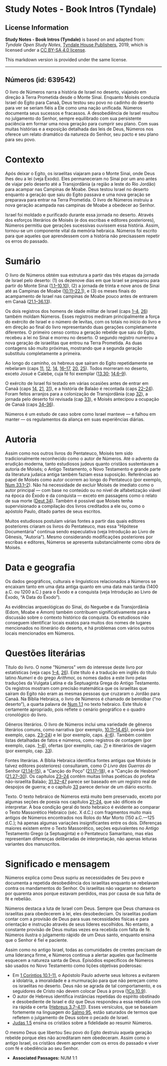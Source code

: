 # Study Notes - Book Intros (Tyndale)

## License Information

**Study Notes - Book Intros (Tyndale)** is based on and adapted from: _Tyndale Open Study Notes_, [Tyndale House Publishers](https://tyndaleopenresources.com/), 2019, which is licensed under a [CC BY-SA 4.0 license](https://creativecommons.org/licenses/by-sa/4.0/legalcode.en).

This markdown version is provided under the same license.



--------------------------------

## Números (id: 639542)

O livro de Números narra a história de Israel no deserto, viajando em direção à Terra Prometida desde o Monte Sinai. Enquanto Moisés conduzia Israel do Egito para Canaã, Deus testou seu povo no cadinho do deserto para ver se seriam fiéis a Ele como uma nação unificada. Números documenta seus sucessos e fracassos. A desobediência de Israel resultou no julgamento do Senhor, sempre equilibrado com sua persistente paciência em formar uma nova geração para cumprir seu plano. Com suas muitas histórias e a exposição detalhada das leis de Deus, Números nos oferece um relato dramático da natureza do Senhor, seu pacto e seu plano para seu povo.

Contexto
========

Após deixar o Egito, os israelitas viajaram para o Monte Sinai, onde Deus lhes deu a lei (veja Êxodo). Eles permaneceram no Sinai por um ano antes de viajar pelo deserto até a Transjordânia (a região a leste do Rio Jordão) para acampar nas Campinas de Moabe. Deus testou Israel no deserto enquanto a geração que saiu do Egito passava e uma nova geração se preparava para entrar na Terra Prometida. O livro de Números instruiu a nova geração acampada nas campinas de Moabe a obedecer ao Senhor.

Israel foi moldado e purificado durante essa jornada no deserto. Através dos esforços literários de Moisés (e dos escribas e editores posteriores), Números permitiu que gerações sucessivas ouvissem essa história. Assim, tornou\-se um componente vital da memória hebraica. Números foi escrito para que aqueles que aprendessem com a história não precisassem repetir os erros do passado.

Sumário
=======

O livro de Números obtém sua estrutura a partir das três etapas da jornada de Israel pelo deserto: (1\) os dezenove dias em que Israel se preparou para partir do Monte Sinai ([1\.1–10\.10](https://ref.ly/Num1:1-Num10:10)), (2\) a jornada de trinta e nove anos de Sinai até as Campinas de Moabe ([10\.11–22\.1](https://ref.ly/Num10:11-Num22:1)), e (3\) os meses finais do acampamento de Israel nas campinas de Moabe pouco antes de entrarem em Canaã ([21\.1–36\.13](https://ref.ly/Num21:1-Num36:13)).

Os dois registros dos homens de idade militar de Israel (caps [1–4](https://ref.ly/Num1:1-Num4:49), [26](https://ref.ly/Num26:1-Num26:65)) também moldam Números. Esses registros mediram principalmente a força do exército de Israel e o número de levitas, com os totais no início do livro e em direção ao final do livro representando duas gerações completamente diferentes. O primeiro censo contou a geração rebelde que saiu do Egito, recebeu a lei no Sinai e morreu no deserto. O segundo registro numerou a nova geração de israelitas que entrou na Terra Prometida. As duas contagens são muito próximas, mostrando que a segunda geração substituiu completamente a primeira.

Ao longo do caminho, os hebreus que saíram do Egito repetidamente se rebelaram (caps [11](https://ref.ly/Num11:1-Num11:35), [12](https://ref.ly/Num12:1-Num12:16), [14](https://ref.ly/Num14:1-Num14:45), [16–17](https://ref.ly/Num16:1-Num17:13), [20](https://ref.ly/Num20:1-Num20:29), [25](https://ref.ly/Num25:1-Num25:18)). Todos morreram no deserto, exceto Josué e Calebe, cuja fé foi exemplar ([13\.30](https://ref.ly/Num13:30); [14\.6–9](https://ref.ly/Num14:6-Num14:9)).

O exército de Israel foi testado em várias ocasiões antes de entrar em Canaã (caps [14](https://ref.ly/Num14:1-Num14:45), [21](https://ref.ly/Num21:1-Num21:35), [31](https://ref.ly/Num31:1-Num31:54)), e a história de Balaão é recontada (caps [22–24](https://ref.ly/Num22:1-Num24:25)). Foram feitos arranjos para a colonização de Transjordânia (cap [32](https://ref.ly/Num32:1-Num32:42)), a jornada pelo deserto foi revisada (cap [33](https://ref.ly/Num33:1-Num33:56)), e Moisés antecipou a ocupação de Canaã (caps [34–36](https://ref.ly/Num34:1-Num36:13)).

Números é um estudo de caso sobre como Israel manteve — e falhou em manter — os regulamentos da aliança em suas experiências diárias.

Autoria
=======

Assim como nos outros livros do Pentateuco, Moisés tem sido tradicionalmente reconhecido como o autor de Números. Até o advento da erudição moderna, tanto estudiosos judeus quanto cristãos sustentavam a autoria de Moisés; o Antigo Testamento, o Novo Testamento e grande parte da literatura judaica antiga também faziam essa suposição. Referências ao papel de Moisés como autor ocorrem ao longo do Pentateuco (por exemplo, [Num 33\.1–2](https://ref.ly/Num33:1-Num33:2)). Não há necessidade de excluir Moisés de imediato como o autor principal — com base no conteúdo ou no nível de alfabetização viável na época do Êxodo e da conquista — exceto em passagens como o relato de sua morte ([Deut 34](https://ref.ly/Deut34:1-Deut34:12)). Também é possível que Moisés tenha supervisionado a compilação dos livros creditados a ele ou, como o apóstolo Paulo, ditado partes de seus escritos.

Muitos estudiosos postulam várias fontes a partir das quais editores posteriores criaram os livros do Pentateuco, mas essa "Hipótese Documentária" continua sendo especulativa (veja Introdução ao Livro de Gênesis, "Autoria"). Mesmo considerando modificações posteriores por escribas e editores, Números se apresenta substancialmente como obra de Moisés.

Data e geografia
================

Os dados geográficos, culturais e linguísticos relacionados a Números se encaixam tanto em uma data antiga quanto em uma data mais tardia (1400 a.C. ou 1200 a.C.) para o Êxodo e a conquista (veja Introdução ao Livro de Êxodo, “A Data do Êxodo”).

As evidências arqueológicas do Sinai, do Neguebe e da Transjordânia (Edom, Moabe e Amom) também contribuem significativamente para a discussão sobre o contexto histórico da conquista. Os estudiosos não conseguem identificar locais exatos para muitos dos nomes de lugares mencionados no itinerário do deserto, e há problemas com vários outros locais mencionados em Números.

Questões literárias
===================

Título do livro. O nome "Números" vem do interesse deste livro por estatísticas (veja caps [1–4](https://ref.ly/Num1:1-Num4:49), [26](https://ref.ly/Num26:1-Num26:65)). Este título é a tradução em inglês do título latino *Numeri* e do grego *Arithmoi*, os nomes dados a este livro pelas traduções da Vulgata Latina e da Septuaginta Grega do Antigo Testamento. Os registros mostram com precisão matemática que os israelitas que saíram do Egito não eram as mesmas pessoas que cruzaram o Jordão para Canaã. Na Bíblia Hebraica, o livro de Números é chamado de bemidbar (“no deserto”), a quarta palavra de [Num 1\.1](https://ref.ly/Num1:1) no texto hebraico. Este título é certamente apropriado, pois reflete o cenário geográfico e o quadro cronológico do livro.

Gêneros literários. O livro de Números inclui uma variedade de gêneros literários comuns, como narrativa (por exemplo, [10\.11–14\.45](https://ref.ly/Num10:11-Num14:45)), poesia (por exemplo, caps. [23–24](https://ref.ly/Num23:1-Num24:25)) e lei (por exemplo, caps. [4–6](https://ref.ly/Num4:1-Num6:27)). Também contém listas detalhadas de fatos e números, como registros de contagem (por exemplo, caps. [1–4](https://ref.ly/Num1:1-Num4:49)), ofertas (por exemplo, cap. [7](https://ref.ly/Num7:1-Num7:89)) e itinerários de viagem (por exemplo, cap. [33](https://ref.ly/Num33:1-Num33:56)).

Fontes literárias. A Bíblia Hebraica identifica fontes antigas que Moisés (e talvez editores posteriores) consultaram, como *O Livro das Guerras do* Senhor ([21\.14–15](https://ref.ly/Num21:14-Num21:15)), a “Canção do Poço” ([21\.17–18](https://ref.ly/Num21:17-Num21:18)), e a “Canção de Hesbom” ([21\.27–30](https://ref.ly/Num21:27-Num21:30)). Os capítulos [23–24](https://ref.ly/Num23:1-Num24:25) contêm muitas linhas poéticas do profeta não\-israelita Balaão; [31\.32–47](https://ref.ly/Num31:32-Num31:47) parece ser baseado em um registro real de despojos de guerra; e o capítulo [33](https://ref.ly/Num33:1-Num33:56) parece derivar de um diário escrito.

Texto. O texto hebraico de Números está muito bem preservado, exceto por algumas seções de poesia nos capítulos [21–24](https://ref.ly/Num21:1-Num24:25), que são difíceis de interpretar. A boa condição geral do texto hebraico é evidente ao comparar o Texto Massorético Hebraico (séc. X d.C.) com fragmentos muito mais antigos de Números encontrados nos Rolos do Mar Morto (150 a.C.—125 d.C.); há apenas algumas variações insignificantes entre os dois. Diferenças maiores existem entre o Texto Massorético, seções equivalentes no Antigo Testamento Grego (a Septuaginta) e o Pentateuco Samaritano, mas elas representam diferenças deliberadas de interpretação, não apenas leituras variantes dos manuscritos.

Significado e mensagem
======================

Números explica como Deus supriu as necessidades de Seu povo e documenta a repetida desobediência dos israelitas enquanto se rebelavam contra os mandamentos do Senhor. Os israelitas não vagaram no deserto por quarenta anos porque estavam perdidos, mas por causa de sua falta de fé e rebelião.

Números destaca a luta de Israel com Deus. Sempre que Deus chamava os israelitas para obedecerem à lei, eles desobedeciam. Os israelitas podiam contar com a provisão de Deus para suas necessidades físicas e para orientação e instrução através de seus líderes escolhidos. No entanto, a constante provisão de Deus muitas vezes era recebida com falta de fé. Números ilustra o julgamento rápido de um Deus santo, enquanto ensina que o Senhor é fiel e paciente.

Assim como no antigo Israel, todas as comunidades de crentes precisam de uma liderança firme, e Números continua a alertar aqueles que facilmente esquecem a natureza santa de Deus. Episódios específicos de Números são usados no Novo Testamento como lições objetivas poderosas:

* Em [1 Coríntios 10\.1–11](https://ref.ly/1Cor10:1-1Cor10:11), o Apóstolo Paulo adverte seus leitores a evitarem a idolatria, a imoralidade e a murmuração para que não pereçam como os israelitas no deserto. Deus não se agrada de tal comportamento, e os seguidores de Cristo não devem colocar Deus à prova ([1Co 10\.9](https://ref.ly/1Cor10:9)).
* O autor de Hebreus identifica instâncias repetidas do espírito obstinado e desobediente de Israel e diz que Deus respondeu a essa rebeldia com ira rápida e certa ([Hebreus 3\.7–4\.11](https://ref.ly/Heb3:7-Heb4:11)). Esses versículos, que se baseiam fortemente na linguagem do [Salmo 95](https://ref.ly/Ps95:1-Ps95:11), estão saturados de termos que refletem o julgamento de Deus sobre o pecado de Israel.
* [Judas 1\.5](https://ref.ly/Jude1:5) ensina os cristãos sobre a fidelidade ao resumir Números.

O mesmo Deus que libertou Seu povo do Egito destruiu aquela geração rebelde porque eles não acreditaram nem obedeceram. Assim como o antigo Israel, os cristãos devem aprender com os erros do passado e viver com fé e obediência ao seu Senhor.

* **Associated Passages:** NUM 1:1

